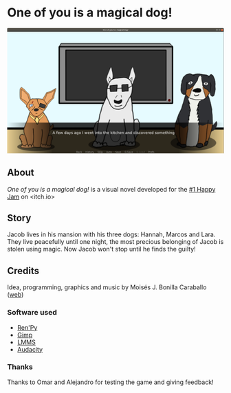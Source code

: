 # One of you is a magical dog!

![Screnshoot](one-of-you-is-a-magical-dog.png)

## About

*One of you is a magical dog!* is a visual novel developed for the [#1 Happy Jam](https://itch.io/jam/happy-gamejam) on <itch.io>

## Story

Jacob lives in his mansion with his three dogs: Hannah, Marcos and Lara. They live peacefully until one night, the most precious belonging of Jacob is stolen using magic. Now Jacob won't stop until he finds the guilty!

## Credits

Idea, programming, graphics and music by Moisés J. Bonilla Caraballo ([web](https://www.moisesjose.com))

### Software used

- [Ren'Py](https://www.renpy.org/)
- [Gimp](http://www.gimp.org/)
- [LMMS](https://lmms.io/)
- [Audacity](https://www.audacityteam.org/)

### Thanks

Thanks to Omar and Alejandro for testing the game and giving feedback!

